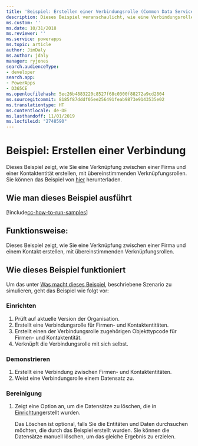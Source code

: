 ```yaml
---
title: 'Beispiel: Erstellen einer Verbindungsrolle (Common Data Service) | Microsoft-Dokumentation'
description: Dieses Beispiel veranschaulicht, wie eine Verbindungsrolle erstellt wird.
ms.custom: ''
ms.date: 10/31/2018
ms.reviewer: ''
ms.service: powerapps
ms.topic: article
author: JimDaly
ms.author: jdaly
manager: ryjones
search.audienceType:
- developer
search.app:
- PowerApps
- D365CE
ms.openlocfilehash: 5ec26b4883220c8527f68c0300f88272a9cd2804
ms.sourcegitcommit: 8185f87dddf05ee256491feab9873e9143535e02
ms.translationtype: HT
ms.contentlocale: de-DE
ms.lasthandoff: 11/01/2019
ms.locfileid: "2748590"
---
```

# <a name="sample-create-a-connection"></a>Beispiel: Erstellen einer Verbindung

Dieses Beispiel zeigt, wie Sie eine Verknüpfung zwischen einer Firma und einer Kontaktentität erstellen, mit übereinstimmenden Verknüpfungsrollen. Sie können das Beispiel von [hier](https://github.com/Microsoft/PowerApps-Samples/tree/master/cds/orgsvc/C%23/ConnectionEarlyBound) herunterladen. 
  
## <a name="how-to-run-this-sample"></a>Wie man dieses Beispiel ausführt

[!include[cc-how-to-run-samples](../../includes/cc-how-to-run-samples.md)]

## <a name="what-this-sample-does"></a>Funktionsweise:

Dieses Beispiel zeigt, wie Sie eine Verknüpfung zwischen einer Firma und einem Kontakt erstellen, mit übereinstimmenden Verknüpfungsrollen.  

## <a name="how-this-sample-works"></a>Wie dieses Beispiel funktioniert

Um das unter [Was macht dieses Beispiel](#what-this-sample-does), beschriebene Szenario zu simulieren, geht das Beispiel wie folgt vor:

### <a name="setup"></a>Einrichten

1. Prüft auf aktuelle Version der Organisation.
2. Erstellt eine Verbindungsrolle für Firmen- und Kontaktentitäten.
3. Erstellt einen der Verbindungsrolle zugehörigen Objekttypcode für Firmen- und Kontaktentität.
4. Verknüpft die Verbindungsrolle mit sich selbst.

### <a name="demonstrate"></a>Demonstrieren

1. Erstellt eine Verbindung zwischen Firmen- und Kontaktentitäten. 
2. Weist eine Verbindungsrolle einem Datensatz zu.

### <a name="clean-up"></a>Bereinigung

1. Zeigt eine Option an, um die Datensätze zu löschen, die in [Einrichtung](#setup)erstellt wurden.

    Das Löschen ist optional, falls Sie die Entitäten und Daten durchsuchen möchten, die durch das Beispiel erstellt wurden. Sie können die Datensätze manuell löschen, um das gleiche Ergebnis zu erzielen.

